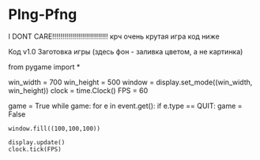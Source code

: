 # PIng-Pfng
I DONT CARE!!!!!!!!!!!!!!!!!!!!!!!!!!!!
крч очень крутая игра
код ниже

Код v1.0  Заготовка игры (здесь фон - заливка цветом, а не картинка)

from pygame import *


win_width = 700
win_height = 500
window = display.set_mode((win_width, win_height))
clock = time.Clock()
FPS = 60


game = True
while game:
    for e in event.get():
        if e.type == QUIT:
            game = False


    window.fill((100,100,100))
   
    display.update()
    clock.tick(FPS)
